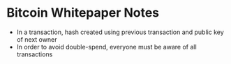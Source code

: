 # Bitcoin Whitepaper Notes

- In a transaction, hash created using previous transaction and public key of next owner
- In order to avoid double-spend, everyone must be aware of all transactions

